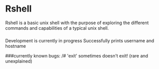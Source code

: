 # Rshell
Rshell is a basic unix shell with the purpose of exploring the different commands and capabilities of a typical unix shell.

### 
Development is currently in progress
Successfully prints username and hostname

###currently known bugs:
/# 'exit' sometimes doesn't exit! (rare and unexplained)
